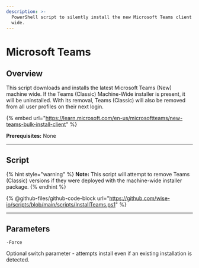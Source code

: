 ```yaml
---
description: >-
  PowerShell script to silently install the new Microsoft Teams client machine
  wide.
---
```


# Microsoft Teams

## Overview

This script downloads and installs the latest Microsoft Teams (New) machine wide. If the Teams (Classic) Machine-Wide installer is present, it will be uninstalled. With its removal, Teams (Classic) will also be removed from all user profiles on their next login.

{% embed url="https://learn.microsoft.com/en-us/microsoftteams/new-teams-bulk-install-client" %}

**Prerequisites:** None

***

## Script

{% hint style="warning" %}
**Note:** This script will attempt to remove Teams (Classic) versions if they were deployed with the machine-wide installer package.
{% endhint %}

{% @github-files/github-code-block url="https://github.com/wise-io/scripts/blob/main/scripts/InstallTeams.ps1" %}

***

## Parameters

`-Force`

Optional switch parameter - attempts install even if an existing installation is detected.
